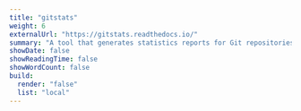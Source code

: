 ```yaml
---
title: "gitstats"
weight: 6
externalUrl: "https://gitstats.readthedocs.io/"
summary: "A tool that generates statistics reports for Git repositories."
showDate: false
showReadingTime: false
showWordCount: false
build:
  render: "false"
  list: "local"
---
```

 